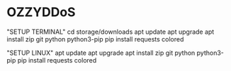 # OZZYDDoS

"SETUP TERMINAL"
cd storage/downloads
apt update
apt upgrade
apt install zip git python python3-pip 
pip install requests colored

"SETUP LINUX"
apt update
apt upgrade
apt install zip git python python3-pip 
pip install requests colored
